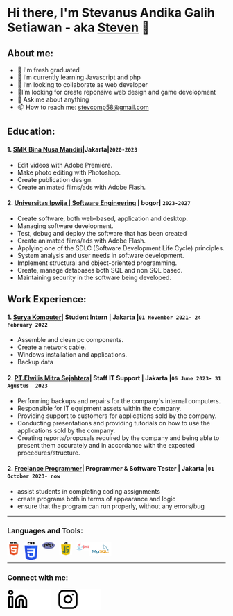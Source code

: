 # Hi there, I'm Stevanus Andika Galih Setiawan - aka [Steven](https://stevanusandika.github.io/Portfolio-Stevanus/) 👋
## About me:
- 🔭 I'm fresh graduated
- 🌱 I’m currently learning Javascript and php
- 👯 I’m looking to collaborate as web developer
- 🤔I’m looking for create reponsive web design and game development
- 💬 Ask me about anything
- 📫 How to reach me: stevcomp58@gmail.com

## Education:

#### 1. [SMK Bina Nusa Mandiri](https://smkbinanusamandiri.sch.id/)|Jakarta|`2020-2023`
   - Edit videos with Adobe Premiere.
   - Make photo editing with Photoshop.
   - Create publication design.
   - Create animated films/ads with Adobe Flash.
 #### 2. [Universitas Ipwija | Software Engineering ](https://ipwija.ac.id/) | bogor| `2023-2027`
   - Create software, both web-based, application and desktop.
   - Managing software development.
   - Test, debug and deploy the software that has been created
   - Create animated films/ads with Adobe Flash.
   - Applying one of the SDLC (Software Development Life Cycle) principles.
   - System analysis and user needs in software development.
   - Implement structural and object-oriented programming.
   - Create, manage databases both SQL and non SQL based.
   - Maintaining security in the software being developed.
## Work Experience:
#### 1. [Surya Komputer](https://maps.app.goo.gl/zyroHXGj7NhD4AYAA)| Student Intern | Jakarta |`01 November 2021- 24 February 2022`
   - Assemble and clean pc components.
   - Create a network cable.
   - Windows installation and applications.
   - Backup data

   #### 2. [PT.Elwilis Mitra Sejahtera](https://www.elwilis.com/)| Staff IT Support | Jakarta |`06 June 2023- 31 Agustus  2023`
   - Performing backups and repairs for the company's internal computers.
   - Responsible for IT equipment assets within the company.
   - Providing support to customers for applications sold by the company.
   - Conducting presentations and providing tutorials on how to use the applications sold by the company.
   - Creating reports/proposals required by the company and being able to present them accurately and in accordance with the expected procedures/structure.
     
   #### 2. [Freelance Programmer](https://github.com/StevanusAndikaGS)| Programmer & Software Tester | Jakarta |`01 October 2023- now` 
   - assist students in completing coding assignments 
   - create programs both in terms of appearance and logic
   - ensure that the program can run properly, without any errors/bug
   

---

### Languages and Tools:

[<img align="left" alt="HTML" width="30px" src="html.png" style="padding-right:10px;" />][webdev]
[<img align="left" alt="CSS" width="30px" src="CSS.png" style="padding-right:10px;" />][webdev]
[<img align="left" alt="Pycharm" width="30px" src="php.png" style="padding-right:10px;" />][webdev]
[<img align="left" alt="JS" width="30px" src="js.png" style="padding-right:10px;" />][webdev]
[<img align="left" alt="Java" width="30px" src="Java.png" style="padding-right:0px;" />][webdev]
[<img align="left" alt="Myql" width="50px" src="mysql.png" style="padding-right:10px;" />][webdev]

<br />
<br />

---
### Connect with me:
[![website](linkedin-light.svg)](https://www.linkedin.com/in/stevanus-andika-galih-setiawan-9127b8257)
[![website](linkedin-dark.svg)](https://www.linkedin.com/in/stevanus-andika-galih-setiawan-9127b8257)
&nbsp;&nbsp;
[![website](instagram-light.svg)](https://instagram.com/stevanus0602#gh-light-mode-only)
[![website](instagram-dark.svg)](https://instagram.com/stevanus0602#gh-dark-mode-only)



[webdev]: https://github.com/StevanusAndika

